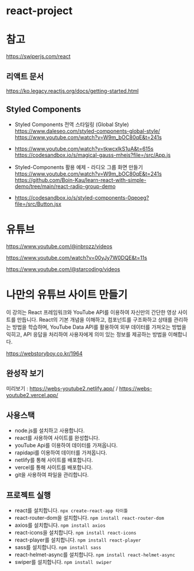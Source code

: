 # react-project


# 참고

https://swiperjs.com/react


## 리액트 문서

https://ko.legacy.reactjs.org/docs/getting-started.html

## Styled Components

- Styled Components 전역 스타일링 (Global Style)                       
  https://www.daleseo.com/styled-components-global-style/                                       
  https://www.youtube.com/watch?v=W9m_bOC80qE&t=241s
                                               
- https://www.youtube.com/watch?v=tkwcxlkS1uA&t=615s                                                           
  https://codesandbox.io/s/magical-gauss-mhejs?file=/src/App.js

- Styled-Components 활용 예제 - 라디오 그룹 화면 만들기           
  https://www.youtube.com/watch?v=W9m_bOC80qE&t=241s                    
  https://github.com/Boin-Kau/learn-react-with-simple-demo/tree/main/react-radio-group-demo

- https://codesandbox.io/s/styled-components-0qeoeg?file=/src/Button.jsx

# 유튜브

https://www.youtube.com/@inbrozz/videos

https://www.youtube.com/watch?v=00yJy7W0DQE&t=11s

https://www.youtube.com/@starcoding/videos


# 나만의 유튜브 사이트 만들기

이 강의는 React 프레임워크와 YouTube API를 이용하여 자신만의 간단한 영상 사이트를 만듭니다. React의 기본 개념을 이해하고, 컴포넌트를 구조화하고 상태를 관리하는 방법을 학습하며, 
YouTube Data API를 활용하여 외부 데이터를 가져오는 방법을 익히고, API 응답을 처리하여 사용자에게 의미 있는 정보를 제공하는 방법을 이해합니다.

https://webstoryboy.co.kr/1964


## 완성작 보기
미리보기 : https://webs-youtube2.netlify.app/ / https://webs-youtube2.vercel.app/

## 사용스택
- node.js를 설치하고 사용합니다. 
- react를 사용하여 사이트를 완성합니다. 
- youTube Api를 이용하여 데이터를 가져옵니다.
- rapidapi를 이용하여 데이터를 가져옵니다.
- netlify를 통해 사이트를 배포합니다.
- vercel를 통해 사이트를 배포합니다.
- git을 사용하여 파일을 관리합니다.

## 프로젝트 실행
- react를 설치합니다. `npx create-react-app 타이틀`
- react-router-dom을 설치합니다. `npm install react-router-dom`
- axios를 설치합니다. `npm install axios`
- react-icons을 설치합니다. `npm install react-icons`
- react-player를 설치합니다. `npm install react-player`
- sass를 설치합니다. `npm install sass`
- react-helmet-async를 설치합니다. `npm install react-helmet-async`
- swiper를 설치합니다. `npm install swiper`
